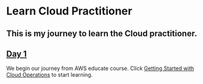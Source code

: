 # Learn Cloud Practitioner
## This is my journey to learn the Cloud practitioner.
## <a href="./Day1/README.md">Day 1</a>
We begin our journey from AWS educate course. Click [Getting Started with Cloud Operations](https://awseducate.instructure.com/courses/889) to start learning.